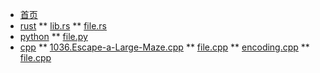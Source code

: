 * [首页](/ "简介")
* [rust](assets/rust/README.md)
** [lib.rs](assets/rs/lib.rs.md)
** [file.rs](assets/rs/file.rs.md)
* [python](assets/python/README.md)
** [file.py](assets/py/file.py.md)
* [cpp](assets/cpp/README.md)
** [1036.Escape-a-Large-Maze.cpp](assets/cpp/algorithm/bfs/1036.Escape-a-Large-Maze.cpp.md)
** [file.cpp](assets/cpp/file.cpp.md)
** [encoding.cpp](assets/cpp/encoding.cpp.md)
** [file.cpp](assets/cpp/os/file.cpp.md)
